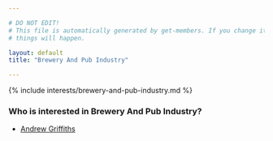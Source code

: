 ```yaml
---

# DO NOT EDIT!
# This file is automatically generated by get-members. If you change it, bad
# things will happen.

layout: default
title: "Brewery And Pub Industry"

---
```


{% include interests/brewery-and-pub-industry.md %}

### Who is interested in Brewery And Pub Industry?


* [Andrew Griffiths](members/andrew-griffiths.html)
